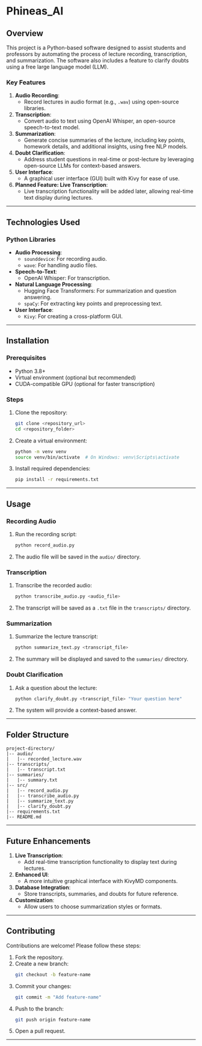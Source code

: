 # Phineas_AI

## Overview
This project is a Python-based software designed to assist students and professors by automating the process of lecture recording, transcription, and summarization. The software also includes a feature to clarify doubts using a free large language model (LLM).

### Key Features
1. **Audio Recording**:
   - Record lectures in audio format (e.g., `.wav`) using open-source libraries.
2. **Transcription**:
   - Convert audio to text using OpenAI Whisper, an open-source speech-to-text model.
3. **Summarization**:
   - Generate concise summaries of the lecture, including key points, homework details, and additional insights, using free NLP models.
4. **Doubt Clarification**:
   - Address student questions in real-time or post-lecture by leveraging open-source LLMs for context-based answers.
5. **User Interface**:
   - A graphical user interface (GUI) built with Kivy for ease of use.
6. **Planned Feature: Live Transcription**:
   - Live transcription functionality will be added later, allowing real-time text display during lectures.

---

## Technologies Used

### Python Libraries
- **Audio Processing**:
  - `sounddevice`: For recording audio.
  - `wave`: For handling audio files.
- **Speech-to-Text**:
  - OpenAI Whisper: For transcription.
- **Natural Language Processing**:
  - Hugging Face Transformers: For summarization and question answering.
  - `spaCy`: For extracting key points and preprocessing text.
- **User Interface**:
  - `Kivy`: For creating a cross-platform GUI.

---

## Installation

### Prerequisites
- Python 3.8+
- Virtual environment (optional but recommended)
- CUDA-compatible GPU (optional for faster transcription)

### Steps
1. Clone the repository:
   ```bash
   git clone <repository_url>
   cd <repository_folder>
   ```
2. Create a virtual environment:
   ```bash
   python -m venv venv
   source venv/bin/activate  # On Windows: venv\Scripts\activate
   ```
3. Install required dependencies:
   ```bash
   pip install -r requirements.txt
   ```

---

## Usage

### Recording Audio
1. Run the recording script:
   ```bash
   python record_audio.py
   ```
2. The audio file will be saved in the `audio/` directory.

### Transcription
1. Transcribe the recorded audio:
   ```bash
   python transcribe_audio.py <audio_file>
   ```
2. The transcript will be saved as a `.txt` file in the `transcripts/` directory.

### Summarization
1. Summarize the lecture transcript:
   ```bash
   python summarize_text.py <transcript_file>
   ```
2. The summary will be displayed and saved to the `summaries/` directory.

### Doubt Clarification
1. Ask a question about the lecture:
   ```bash
   python clarify_doubt.py <transcript_file> "Your question here"
   ```
2. The system will provide a context-based answer.

---

## Folder Structure
```
project-directory/
|-- audio/
|   |-- recorded_lecture.wav
|-- transcripts/
|   |-- transcript.txt
|-- summaries/
|   |-- summary.txt
|-- src/
|   |-- record_audio.py
|   |-- transcribe_audio.py
|   |-- summarize_text.py
|   |-- clarify_doubt.py
|-- requirements.txt
|-- README.md
```

---

## Future Enhancements
1. **Live Transcription**:
   - Add real-time transcription functionality to display text during lectures.
2. **Enhanced UI**:
   - A more intuitive graphical interface with KivyMD components.
3. **Database Integration**:
   - Store transcripts, summaries, and doubts for future reference.
4. **Customization**:
   - Allow users to choose summarization styles or formats.

---

## Contributing
Contributions are welcome! Please follow these steps:
1. Fork the repository.
2. Create a new branch:
   ```bash
   git checkout -b feature-name
   ```
3. Commit your changes:
   ```bash
   git commit -m "Add feature-name"
   ```
4. Push to the branch:
   ```bash
   git push origin feature-name
   ```
5. Open a pull request.

---
